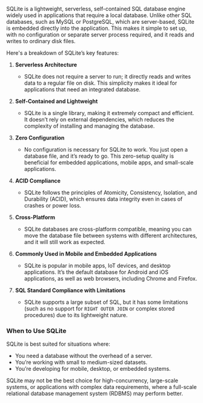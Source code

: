 SQLite is a lightweight, serverless, self-contained SQL database engine widely used in applications that require a local database. Unlike other SQL databases, such as MySQL or PostgreSQL, which are server-based, SQLite is embedded directly into the application. This makes it simple to set up, with no configuration or separate server process required, and it reads and writes to ordinary disk files.

Here's a breakdown of SQLite’s key features:

1. **Serverless Architecture**  
   - SQLite does not require a server to run; it directly reads and writes data to a regular file on disk. This simplicity makes it ideal for applications that need an integrated database.

2. **Self-Contained and Lightweight**  
   - SQLite is a single library, making it extremely compact and efficient. It doesn’t rely on external dependencies, which reduces the complexity of installing and managing the database.

3. **Zero Configuration**  
   - No configuration is necessary for SQLite to work. You just open a database file, and it’s ready to go. This zero-setup quality is beneficial for embedded applications, mobile apps, and small-scale applications.

4. **ACID Compliance**  
   - SQLite follows the principles of Atomicity, Consistency, Isolation, and Durability (ACID), which ensures data integrity even in cases of crashes or power loss.

5. **Cross-Platform**  
   - SQLite databases are cross-platform compatible, meaning you can move the database file between systems with different architectures, and it will still work as expected.

6. **Commonly Used in Mobile and Embedded Applications**  
   - SQLite is popular in mobile apps, IoT devices, and desktop applications. It’s the default database for Android and iOS applications, as well as web browsers, including Chrome and Firefox.

7. **SQL Standard Compliance with Limitations**  
   - SQLite supports a large subset of SQL, but it has some limitations (such as no support for `RIGHT OUTER JOIN` or complex stored procedures) due to its lightweight nature.

### When to Use SQLite
SQLite is best suited for situations where:
   - You need a database without the overhead of a server.
   - You’re working with small to medium-sized datasets.
   - You’re developing for mobile, desktop, or embedded systems.

SQLite may not be the best choice for high-concurrency, large-scale systems, or applications with complex data requirements, where a full-scale relational database management system (RDBMS) may perform better.
